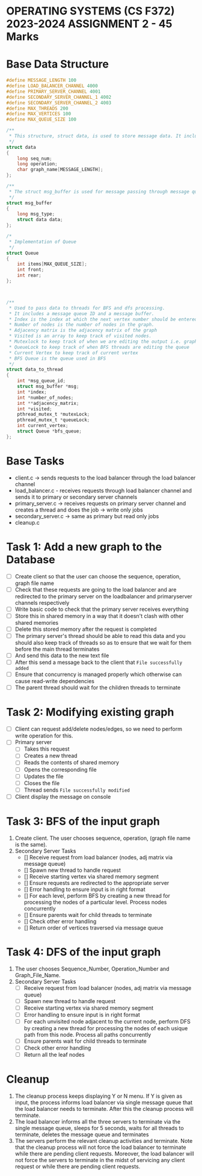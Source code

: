 # OPERATING SYSTEMS (CS F372) 2023-2024 ASSIGNMENT 2 - 45 Marks

# Base Data Structure

```c
#define MESSAGE_LENGTH 100
#define LOAD_BALANCER_CHANNEL 4000
#define PRIMARY_SERVER_CHANNEL 4001
#define SECONDARY_SERVER_CHANNEL_1 4002
#define SECONDARY_SERVER_CHANNEL_2 4003
#define MAX_THREADS 200
#define MAX_VERTICES 100
#define MAX_QUEUE_SIZE 100

/**
 * This structure, struct data, is used to store message data. It includes sequence numbers, operation codes, a graph name, and arrays for storing BFS sequence and its length.
 */
struct data
{
    long seq_num;
    long operation;
    char graph_name[MESSAGE_LENGTH];
};

/**
 * The struct msg_buffer is used for message passing through message queues. It contains a message type and the struct data structure to carry the message data.
 */
struct msg_buffer
{
    long msg_type;
    struct data data;
};

/*
 * Implementation of Queue
 */
struct Queue
{
    int items[MAX_QUEUE_SIZE];
    int front;
    int rear;
};



/**
 * Used to pass data to threads for BFS and dfs processing.
 * It includes a message queue ID and a message buffer.
 * Index is the index at which the next vertex number should be entered into graph_name[]
 * Number of nodes is the number of nodes in the graph.
 * Adjacency matrix is the adjacency matrix of the graph
 * Visited is an array to keep track of visited nodes.
 * Mutexlock to keep track of when we are editing the output i.e. graph_name[]
 * QueueLock to keep track of when BFS threads are editing the queue
 * Current Vertex to keep track of current vertex
 * BFS Queue is the queue used in BFS
 */
struct data_to_thread
{
    int *msg_queue_id;
    struct msg_buffer *msg;
    int *index;
    int *number_of_nodes;
    int **adjacency_matrix;
    int *visited;
    pthread_mutex_t *mutexLock;
    pthread_mutex_t *queueLock;
    int current_vertex;
    struct Queue *bfs_queue;
};
```

# Base Tasks

-   client.c -> sends requests to the load balancer through the load balancer channel
-   load_balancer.c - receives requests through load balancer channel and sends it to primary or secondary server channels
-   primary_server.c -> receives requests on primary server channel and creates a thread and does the job -> write only jobs
-   secondary_server.c -> same as primary but read only jobs
-   cleanup.c

# Task 1: Add a new graph to the Database

-   [ ] Create client so that the user can choose the sequence, operation, graph file name
-   [ ] Check that these requests are going to the load balancer and are redirected to the primary server on the loadbalancer and primaryserver channels respectively
-   [ ] Write basic code to check that the primary server receives everything
-   [ ] Store this in shared memory in a way that it doesn't clash with other shared memories
-   [ ] Delete this stored memory after the request is completed
-   [ ] The primary server's thread should be able to read this data and you should also keep track of threads so as to ensure that we wait for them before the main thread terminates
-   [ ] And send this data to the new text file
-   [ ] After this send a message back to the client that `File successfully added`
-   [ ] Ensure that concurrency is managed properly which otherwise can cause read-write dependencies
-   [ ] The parent thread should wait for the children threads to terminate

# Task 2: Modifying existing graph

-   [ ] Client can request add/delete nodes/edges, so we need to perform write operation for this.
-   [ ] Primary server
    -   [ ] Takes this request
    -   [ ] Creates a new thread
    -   [ ] Reads the contents of shared memory
    -   [ ] Opens the corresponding file
    -   [ ] Updates the file
    -   [ ] Closes the file
    -   [ ] Thread sends `File successfully modified`
-   [ ] Client display the message on console

# Task 3: BFS of the input graph

1. Create client. The user chooses sequence, operation, (graph file name is the same).
2. Secondary Server Tasks
    - [] Receive request from load balancer (nodes, adj matrix via message queue)
    - [] Spawn new thread to handle request
    - [] Receive starting vertex via shared memory segment
    - [] Ensure requests are redirected to the appropriate server
    - [] Error handling to ensure input is in right format
    - [] For each level, perform BFS by creating a new thread for processing the nodes of a particular level. Process nodes concurrently
    - [] Ensure parents wait for child threads to terminate
    - [] Check other error handling
    - [] Return order of vertices traversed via message queue

# Task 4: DFS of the input graph

1. The user chooses Sequence_Number, Operation_Number and Graph_File_Name.
2. Secondary Server Tasks
    - [ ] Receive request from load balancer (nodes, adj matrix via message queue)
    - [ ] Spawn new thread to handle request
    - [ ] Receive starting vertex via shared memory segment
    - [ ] Error handling to ensure input is in right format
    - [ ] For each unvisited node adjacent to the current node, perform DFS by creating a new thread for processing the nodes of each usique path from this node. Process all paths concurrently
    - [ ] Ensure parents wait for child threads to terminate
    - [ ] Check other error handling
    - [ ] Return all the leaf nodes

# Cleanup

1. The cleanup process keeps displaying Y or N menu. If Y is given as input, the process informs load balancer via single message queue that the load balancer needs to terminate. After this the cleanup process will terminate.
2. The load balancer informs all the three servers to terminate via the single message queue, sleeps for 5 seconds, waits for all threads to terminate, deletes the message queue and terminates
3. The servers perform the relevant cleanup activities and terminate.
   Note that the cleanup process will not force the load balancer to terminate while there are pending client requests. Moreover, the load balancer will not force the servers to terminate in the midst of servicing any client request or while there are pending client requests.
